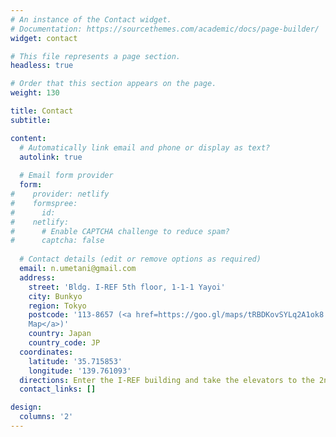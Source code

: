 ```yaml
---
# An instance of the Contact widget.
# Documentation: https://sourcethemes.com/academic/docs/page-builder/
widget: contact

# This file represents a page section.
headless: true

# Order that this section appears on the page.
weight: 130

title: Contact
subtitle:

content:
  # Automatically link email and phone or display as text?
  autolink: true
  
  # Email form provider
  form:
#    provider: netlify
#    formspree:
#      id:
#    netlify:
#      # Enable CAPTCHA challenge to reduce spam?
#      captcha: false
  
  # Contact details (edit or remove options as required)
  email: n.umetani@gmail.com
  address:
    street: 'Bldg. I-REF 5th floor, 1-1-1 Yayoi'
    city: Bunkyo
    region: Tokyo
    postcode: '113-8657 (<a href=https://goo.gl/maps/tRBDKovSYLq2A1ok8 target=_blank>Google
    Map</a>)'
    country: Japan
    country_code: JP
  coordinates:
    latitude: '35.715853'
    longitude: '139.761093'    
  directions: Enter the I-REF building and take the elevators to the 2nd Floor. Talk to the office staff there to call me.  
  contact_links: []

design:
  columns: '2'
---
```

